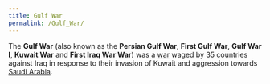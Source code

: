 ```yaml
---
title: Gulf War
permalink: /Gulf_War/
---
```


The **Gulf War** (also known as the **Persian Gulf War**, **First Gulf
War**, **Gulf War I**, **Kuwait War** and **First Iraq War War**) was a
[war](List_of_Wars_and_Conflicts "wikilink") waged by 35 countries
against Iraq in response to their invasion of Kuwait and aggression
towards [Saudi Arabia](Saudi_Arabia "wikilink").